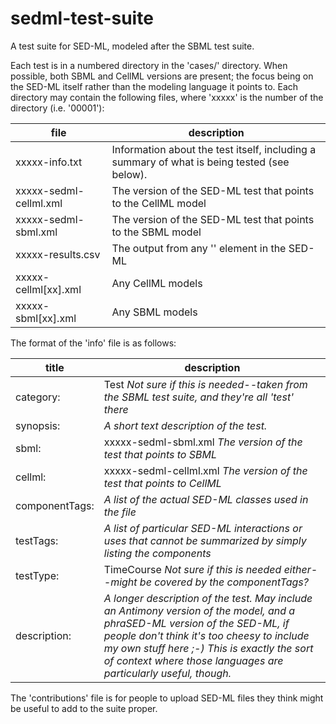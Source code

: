 # sedml-test-suite
A test suite for SED-ML, modeled after the SBML test suite.

Each test is in a numbered directory in the 'cases/' directory.  When possible, both SBML and CellML versions are present; the focus being on the SED-ML itself rather than the modeling language it points to.  Each directory may contain the following files, where 'xxxxx' is the number of the directory (i.e. '00001'):

|file                     | description|
|-------------------------|------------|
|xxxxx-info.txt           | Information about the test itself, including a summary of what is being tested (see below).  |
|xxxxx-sedml-cellml.xml   | The version of the SED-ML test that points to the CellML model  |
|xxxxx-sedml-sbml.xml     | The version of the SED-ML test that points to the SBML model  |
|xxxxx-results.csv        | The output from any '<report>' element in the SED-ML  |
|xxxxx-cellml[xx].xml     | Any CellML models|
|xxxxx-sbml[xx].xml       | Any SBML models  |


The format of the 'info' file is as follows:

|title                    | description|
|-------------------------|------------|
|category:     | Test *Not sure if this is needed--taken from the SBML test suite, and they're all 'test' there*  |
|synopsis:     | *A short text description of the test.*  |
|sbml:         | xxxxx-sedml-sbml.xml    *The version of the test that points to SBML*  |
|cellml:       | xxxxx-sedml-cellml.xml  *The version of the test that points to CellML*  |
|componentTags:| *A list of the actual SED-ML classes used in the file*  |
|testTags:     | *A list of particular SED-ML interactions or uses that cannot be summarized by simply listing the components*  |
|testType:     | TimeCourse  *Not sure if this is needed either--might be covered by the componentTags?*  |
|description:  | *A longer description of the test.  May include an Antimony version of the model, and a phraSED-ML version of the SED-ML, if people don't think it's too cheesy to include my own stuff here ;-)  This is exactly the sort of context where those languages are particularly useful, though.*|

The 'contributions' file is for people to upload SED-ML files they think might be useful to add to the suite proper.
